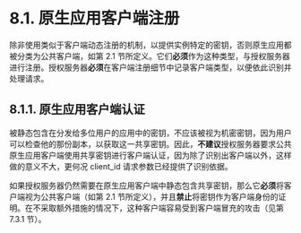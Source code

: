 # 8.1. 原生应用客户端注册

除非使用类似于客户端动态注册的机制，以提供实例特定的密钥，否则原生应用都被分类为公共客户端，如第 2.1 节所定义。它们**必须**作为这种类型，与授权服务器进行注册。授权服务器**必须**在客户端注册细节中记录客户端类型，以便依此识别并处理请求。

## 8.1.1. 原生应用客户端认证

被静态包含在分发给多位用户的应用中的密钥，不应该被视为机密密钥，因为用户可以检查他的那份副本，以获取这一共享密钥。因此，**不建议**授权服务器要求公共原生应用客户端使用共享密钥进行客户端认证，因为除了识别出客户端以外，这样做的意义不大，更何况 client_id 请求参数已经提供了识别依据。

如果授权服务器仍然需要在原生应用客户端中静态包含共享密钥，那么它**必须**将客户端视为公共客户端（如第 2.1 节所定义），并且**禁止**将密钥作为客户端身份的证明。在不采取额外措施的情况下，这种客户端容易受到客户端冒充的攻击（见第 7.3.1 节）。
